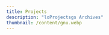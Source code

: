 ```yaml
---
title: Projects
description: "loProjectsgs Archives"
thumbnail: /content/gnu.webp
---
```


<LogsArchives cat='projects' />

